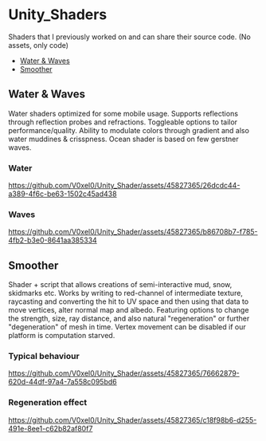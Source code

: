 # Unity_Shaders
 Shaders that I previously worked on and can share their source code. (No assets, only code)
 
- [Water & Waves](water-&-waves)
- [Smoother](smoother)
## Water & Waves
Water shaders optimized for some mobile usage. Supports reflections through reflection probes and refractions. Toggleable options to tailor performance/quality. Ability to modulate colors through gradient and also water muddines & crisspness. 
Ocean shader is based on few gerstner waves.
### Water
https://github.com/V0xel0/Unity_Shader/assets/45827365/26dcdc44-a389-4f6c-be63-1502c45ad438

### Waves

https://github.com/V0xel0/Unity_Shader/assets/45827365/b86708b7-f785-4fb2-b3e0-8641aa385334

## Smoother
Shader + script that allows creations of semi-interactive mud, snow, skidmarks etc. Works by writing to red-channel of intermediate texture, raycasting and converting the hit to UV space and then using that data to move vertices, alter normal map and albedo.
Featuring options to change the strength, size, ray distance, and also natural "regeneration" or further "degeneration" of mesh in time.
Vertex movement can be disabled if our platform is computation starved.

### Typical behaviour

https://github.com/V0xel0/Unity_Shader/assets/45827365/76662879-620d-44df-97a4-7a558c095bd6

### Regeneration effect

https://github.com/V0xel0/Unity_Shader/assets/45827365/c18f98b6-d255-491e-8ee1-c62b82af80f7

